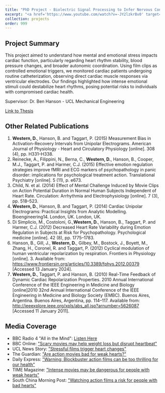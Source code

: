 ```yaml
---
title: "PhD Project - Biolectric Signal Processing to Infer Nervous Control of the Human Heart (2008-2012)"
excerpt: "<a href='https://www.youtube.com/watch?v=-JY2lzkrBv0' target='_blank'><img src='/images/phd_BBC_screenshot.png' width='500'></a>"
collection: projects
order: 999
---
```


## Project Summary

This project aimed to understand how mental and emotional stress impacts cardiac function, particularly regarding heart rhythm stability, blood pressure changes, and broader autonomic coordination. 
Using film clips as controlled emotional triggers, we monitored cardiac patients undergoing routine catheterization, observing direct cardiac muscle responses via ventricular electrodes. 
Our findings highlighted how intense emotional stimuli could destabilize heart rhythms, posing potential risks to individuals with compromised cardiac health.

Supervisor: Dr. Ben Hanson - UCL Mechanical Engineering

[Link to Thesis](https://discovery.ucl.ac.uk/id/eprint/1358317/)

## Other Related Publications
1. **Western, D.**, Hanson, B. and Taggart, P. (2015) Measurement Bias in Activation-Recovery Intervals from Unipolar Electrograms. American Journal of Physiology - Heart and Circulatory Physiology [online]. 308 (4), pp. H331–H338.
2. Reinecke, A., Filippini, N., Berna, C., **Western, D.**, Hanson, B., Cooper, M.J., Taggart, P. and Harmer, C.J. (2015) Effective emotion regulation strategies improve fMRI and ECG markers of psychopathology in panic disorder: implications for psychological treatment action. Translational Psychiatry [online]. 5 (11), p. e673.
3. Child, N. et al. (2014) Effect of Mental Challenge Induced by Movie Clips on Action Potential Duration in Normal Human Subjects Independent of Heart Rate. Circulation: Arrhythmia and Electrophysiology [online]. 7 (3), pp. 518–523.
4. **Western, D.**, Hanson, B. and Taggart, P. (2014) Cardiac Unipolar Electrograms: Practical Insights from Analytic Modelling. Bioengineering14. London, UK. London, UK.
5. Di Simplicio, M., Costoloni, G.,**Western, D.**, Hanson, B., Taggart, P. and Harmer, C.J. (2012) Decreased Heart Rate Variability during Emotion Regulation in Subjects at Risk for Psychopathology. Psychological medicine [online]. 42 (8), pp. 1775–1783.
6. Hanson, B., Gill, J., **Western, D.**, Gilbey, M., Bostock, J., Boyett, M., Zhang, H., Coronel, R. and Taggart, P. (2012) Cyclical modulation of human ventricular repolarization by respiration. Frontiers in Physiology [online]. 3. Available from: https://www.frontiersin.org/articles/10.3389/fphys.2012.00379 [Accessed 13 January 2024].
7. **Western, D.**, Taggart, P. and Hanson, B. (2010) Real-Time Feedback of Dynamic Cardiac Repolarization Properties. 2010 Annual International Conference of the IEEE Engineering in Medicine and Biology [online]2010 32nd Annual International Conference of the IEEE Engineering in Medicine and Biology Society (EMBC). Buenos Aires, Argentina. Buenos Aires, Argentina, pp. 114–117. Available from: http://ieeexplore.ieee.org/xpls/abs_all.jsp?arnumber=5626087 [Accessed 11 January 2011].

## Media Coverage
- BBC Radio 4 "All in the Mind": [Listen Here](https://www.bbc.co.uk/programmes/b01kpvj1)
- BBC Online: ["Scary movies may help weight loss but disrupt heartbeat"](http://www.bbc.co.uk/news/health-27425469)
- UCL News Story: ["Stressful films trigger heart changes"](http://www.ucl.ac.uk/news/news-articles/0514/150414-heart-stress)
- The Guardian: ["Are action movies bad for weak hearts?"](http://www.theguardian.com/film/2014/may/16/are-action-movies-bad-for-weak-hearts-medical-study-stress)
- Daily Express: ["Warning: Blockbuster action films can be too thrilling for our health"](http://www.express.co.uk/news/health/476216/Warning-Blockbuster-action-films-can-be-too-thrilling-for-our-health)
- TIME Magazine: ["Intense movies may be dangerous for people with weak hearts"](http://time.com/102839/intense-movies-may-be-dangerous-for-people-with-weak-hearts/)
- South China Morning Post: ["Watching action films a risk for people with bad hearts"](http://www.scmp.com/news/world/article/1514980/watching-action-films-risk-people-bad-hearts-says-study)
